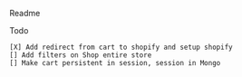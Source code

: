 Readme

Todo

    [X] Add redirect from cart to shopify and setup shopify
    [] Add filters on Shop entire store
    [] Make cart persistent in session, session in Mongo    
     